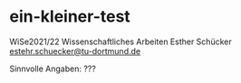 # ein-kleiner-test
WiSe2021/22 Wissenschaftliches Arbeiten
Esther Schücker
estehr.schuecker@tu-dortmund.de

Sinnvolle Angaben: ???
